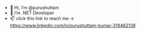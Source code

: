 - 👋 Hi, I’m @purushuttam
- 👀 I’m .NET Developer
- 📫 click this link to reach me ->  https://www.linkedin.com/in/purushuttam-kumar-319482138 

<!---
purushuttam/purushuttam is a ✨ special ✨ repository because its `README.md` (this file) appears on your GitHub profile.
You can click the Preview link to take a look at your changes.
--->
